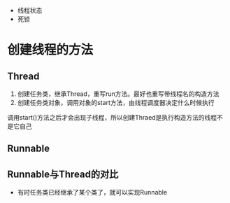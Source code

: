 * 线程状态
* 死锁



# 创建线程的方法



## Thread

1. 创建任务类，继承Thread，重写run方法。最好也重写带线程名的构造方法
2. 创建任务类对象，调用对象的start方法，由线程调度器决定什么时候执行

调用start()方法之后才会出现子线程，所以创建Thraed是执行构造方法的线程不是它自己

## Runnable



## Runnable与Thread的对比

* 有时任务类已经继承了某个类了，就可以实现Runnable

